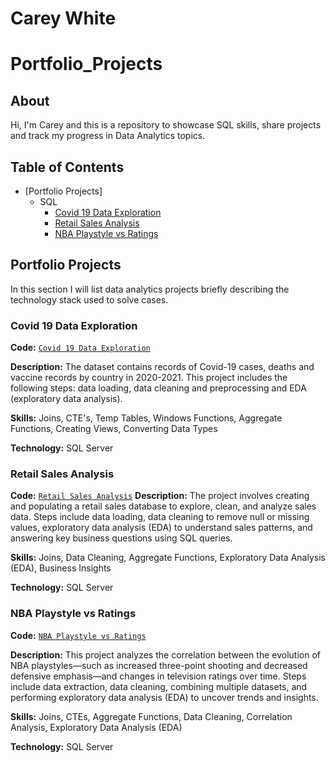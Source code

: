 # Carey White
# Portfolio_Projects

## About
Hi, I'm Carey and this is a repository to showcase SQL skills, share projects and track my progress in Data Analytics topics.

## Table of Contents
- [Portfolio Projects]
  - SQL
    - [Covid 19 Data Exploration](https://github.com/careywhite2/Portfolio_Projects/blob/main/SQL%20Covid%20Project)
    - [Retail Sales Analysis](https://github.com/careywhite2/Portfolio_Projects/blob/main/SQL%20Retail%20Sales%20Analysis)
    - [NBA Playstyle vs Ratings](https://github.com/careywhite2/Portfolio_Projects/blob/main/clean_nba-playstlye-vs-tvratings.sql)
 
## Portfolio Projects
In this section I will list data analytics projects briefly describing the technology stack used to solve cases.

### Covid 19 Data Exploration
**Code:** [`Covid 19 Data Exploration`](https://github.com/careywhite2/Portfolio_Projects/blob/main/SQL%20Covid%20Project)

**Description:** The dataset contains records of Covid-19 cases, deaths and vaccine records by country in 2020-2021. This project includes the following steps: data loading, data cleaning and preprocessing and EDA (exploratory data analysis).

**Skills:** Joins, CTE's, Temp Tables, Windows Functions, Aggregate Functions, Creating Views, Converting Data Types

**Technology:** SQL Server

### Retail Sales Analysis
**Code:** [`Retail Sales Analysis`](https://github.com/careywhite2/Portfolio_Projects/blob/main/SQL%20Retail%20Sales%20Analysis)
**Description:** The project involves creating and populating a retail sales database to explore, clean, and analyze sales data. Steps include data loading, data cleaning to remove null or missing values, exploratory data analysis (EDA) to understand sales patterns, and answering key business questions using SQL queries.

**Skills:** Joins, Data Cleaning, Aggregate Functions, Exploratory Data Analysis (EDA), Business Insights

**Technology:** SQL Server

### NBA Playstyle vs Ratings
**Code:** [`NBA Playstyle vs Ratings`](https://github.com/careywhite2/Portfolio_Projects/blob/main/clean_nba-playstlye-vs-tvratings.sql)

**Description:** This project analyzes the correlation between the evolution of NBA playstyles—such as increased three-point shooting and decreased defensive emphasis—and changes in television ratings over time. Steps include data extraction, data cleaning, combining multiple datasets, and performing exploratory data analysis (EDA) to uncover trends and insights.

**Skills:** Joins, CTEs, Aggregate Functions, Data Cleaning, Correlation Analysis, Exploratory Data Analysis (EDA)

**Technology:** SQL Server


